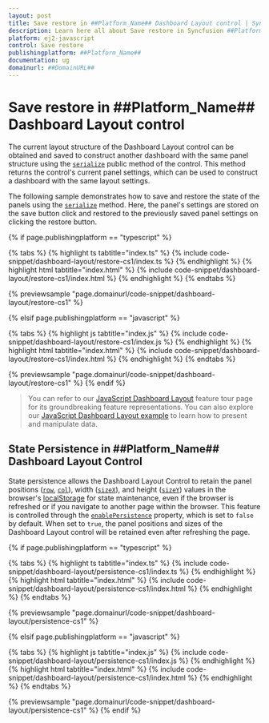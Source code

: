 ```yaml
---
layout: post
title: Save restore in ##Platform_Name## Dashboard Layout control | Syncfusion
description: Learn here all about Save restore in Syncfusion ##Platform_Name## Dashboard Layout control of Syncfusion Essential JS 2 and more.
platform: ej2-javascript
control: Save restore
publishingplatform: ##Platform_Name##
documentation: ug
domainurl: ##DomainURL##
---
```


# Save restore in ##Platform_Name## Dashboard Layout control

The current layout structure of the Dashboard Layout control can be obtained and saved to construct another dashboard with the same panel structure using the [`serialize`](../api/dashboard-layout/#serialize) public method of the control. This method returns the control's current panel settings, which can be used to construct a dashboard with the same layout settings.

The following sample demonstrates how to save and restore the state of the panels using the [`serialize`](../api/dashboard-layout/#serialize) method. Here, the panel's settings are stored on the save button click and restored to the previously saved panel settings on clicking the restore button.

{% if page.publishingplatform == "typescript" %}

 {% tabs %}
{% highlight ts tabtitle="index.ts" %}
{% include code-snippet/dashboard-layout/restore-cs1/index.ts %}
{% endhighlight %}
{% highlight html tabtitle="index.html" %}
{% include code-snippet/dashboard-layout/restore-cs1/index.html %}
{% endhighlight %}
{% endtabs %}
        
{% previewsample "page.domainurl/code-snippet/dashboard-layout/restore-cs1" %}

{% elsif page.publishingplatform == "javascript" %}

{% tabs %}
{% highlight js tabtitle="index.js" %}
{% include code-snippet/dashboard-layout/restore-cs1/index.js %}
{% endhighlight %}
{% highlight html tabtitle="index.html" %}
{% include code-snippet/dashboard-layout/restore-cs1/index.html %}
{% endhighlight %}
{% endtabs %}

{% previewsample "page.domainurl/code-snippet/dashboard-layout/restore-cs1" %}
{% endif %}

> You can refer to our [JavaScript Dashboard Layout](https://www.syncfusion.com/javascript-ui-controls/js-dashboard-layout) feature tour page for its groundbreaking feature representations. You can also explore our [JavaScript Dashboard Layout example](https://ej2.syncfusion.com/demos/#/material/dashboard-layout/default.html) to learn how to present and manipulate data.


## State Persistence in ##Platform_Name## Dashboard Layout Control

State persistence allows the Dashboard Layout Control to retain the panel positions ([`row`](../api/dashboard-layout/panelModel/#row), [`col`](../api/dashboard-layout/panelModel/#col)), width ([`sizeX`](../api/dashboard-layout/panelModel/#sizex)), and height ([`sizeY`](../api/dashboard-layout/panelModel/#sizey)) values in the browser's [localStorage](https://www.w3schools.com/html/html5_webstorage.asp) for state maintenance, even if the browser is refreshed or if you navigate to another page within the browser. This feature is controlled through the [`enablePersistence`](../api/dashboard-layout/#enablepersistence) property, which is set to `false` by default. When set to `true`, the panel positions and sizes of the Dashboard Layout control will be retained even after refreshing the page.

{% if page.publishingplatform == "typescript" %}

 {% tabs %}
{% highlight ts tabtitle="index.ts" %}
{% include code-snippet/dashboard-layout/persistence-cs1/index.ts %}
{% endhighlight %}
{% highlight html tabtitle="index.html" %}
{% include code-snippet/dashboard-layout/persistence-cs1/index.html %}
{% endhighlight %}
{% endtabs %}

{% previewsample "page.domainurl/code-snippet/dashboard-layout/persistence-cs1" %}

{% elsif page.publishingplatform == "javascript" %}

{% tabs %}
{% highlight js tabtitle="index.js" %}
{% include code-snippet/dashboard-layout/persistence-cs1/index.js %}
{% endhighlight %}
{% highlight html tabtitle="index.html" %}
{% include code-snippet/dashboard-layout/persistence-cs1/index.html %}
{% endhighlight %}
{% endtabs %}

{% previewsample "page.domainurl/code-snippet/dashboard-layout/persistence-cs1" %}
{% endif %}
